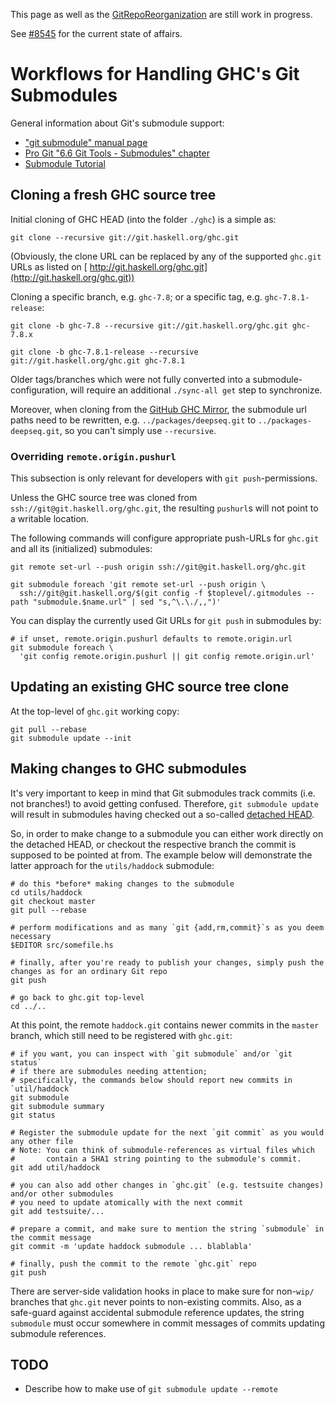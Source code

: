 



This page as well as the [GitRepoReorganization](git-repo-reorganization) are still work in progress.



See [\#8545](https://gitlab.staging.haskell.org/ghc/ghc/issues/8545) for the current state of affairs.


# Workflows for Handling GHC's Git Submodules



General information about Git's submodule support:


- [ "git submodule" manual page](http://git-scm.com/docs/git-submodule)
- [
  Pro Git "6.6 Git Tools - Submodules" chapter](http://git-scm.com/book/en/Git-Tools-Submodules)
- [
  Submodule Tutorial](http://www.vogella.com/tutorials/Git/article.html#submodules)

## Cloning a fresh GHC source tree



Initial cloning of GHC HEAD (into the folder `./ghc`) is a simple as:


```
git clone --recursive git://git.haskell.org/ghc.git
```


(Obviously, the clone URL can be replaced by any of the supported `ghc.git` URLs as listed on [
http://git.haskell.org/ghc.git](http://git.haskell.org/ghc.git))



Cloning a specific branch, e.g. `ghc-7.8`; or a specific tag, e.g. `ghc-7.8.1-release`:


```
git clone -b ghc-7.8 --recursive git://git.haskell.org/ghc.git ghc-7.8.x
```

```
git clone -b ghc-7.8.1-release --recursive git://git.haskell.org/ghc.git ghc-7.8.1
```


Older tags/branches which were not fully converted into a submodule-configuration, will require an additional `./sync-all get` step to synchronize.



Moreover, when cloning from the [
GitHub GHC Mirror](http://github.com/ghc/ghc.git), the submodule url paths need to be rewritten, e.g. `../packages/deepseq.git` to `../packages-deepseq.git`, so you can't simply use `--recursive`.


### Overriding `remote.origin.pushurl`



This subsection is only relevant for developers with `git push`-permissions.



Unless the GHC source tree was cloned from `ssh://git@git.haskell.org/ghc.git`, the resulting `pushurl`s will not point to a writable location.



The following commands will configure appropriate push-URLs for `ghc.git` and all its (initialized) submodules:


```
git remote set-url --push origin ssh://git@git.haskell.org/ghc.git

git submodule foreach 'git remote set-url --push origin \
  ssh://git@git.haskell.org/$(git config -f $toplevel/.gitmodules --path "submodule.$name.url" | sed "s,^\.\./,,")'
```


You can display the currently used Git URLs for `git push` in submodules by:


```
# if unset, remote.origin.pushurl defaults to remote.origin.url
git submodule foreach \
  'git config remote.origin.pushurl || git config remote.origin.url'
```

## Updating an existing GHC source tree clone



At the top-level of `ghc.git` working copy:


```
git pull --rebase
git submodule update --init
```

## Making changes to GHC submodules



It's very important to keep in mind that Git submodules track commits (i.e. not branches!) to avoid getting confused. Therefore, `git submodule update` will result in submodules having checked out a so-called [
detached HEAD](http://alblue.bandlem.com/2011/08/git-tip-of-week-detached-heads.html).



So, in order to make change to a submodule you can either work directly on the detached HEAD, or checkout the respective branch the commit is supposed to be pointed at from. The example below will demonstrate the latter approach for the `utils/haddock` submodule:


```
# do this *before* making changes to the submodule
cd utils/haddock
git checkout master
git pull --rebase

# perform modifications and as many `git {add,rm,commit}`s as you deem necessary
$EDITOR src/somefile.hs

# finally, after you're ready to publish your changes, simply push the changes as for an ordinary Git repo
git push

# go back to ghc.git top-level
cd ../..
```


At this point, the remote `haddock.git` contains newer commits in the `master` branch, which still need to be registered with `ghc.git`:


```
# if you want, you can inspect with `git submodule` and/or `git status`
# if there are submodules needing attention;
# specifically, the commands below should report new commits in `util/haddock`
git submodule
git submodule summary
git status

# Register the submodule update for the next `git commit` as you would any other file
# Note: You can think of submodule-references as virtual files which 
#       contain a SHA1 string pointing to the submodule's commit.
git add util/haddock

# you can also add other changes in `ghc.git` (e.g. testsuite changes) and/or other submodules 
# you need to update atomically with the next commit
git add testsuite/...

# prepare a commit, and make sure to mention the string `submodule` in the commit message
git commit -m 'update haddock submodule ... blablabla'

# finally, push the commit to the remote `ghc.git` repo
git push
```


There are server-side validation hooks in place to make sure for non-`wip/` branches that `ghc.git` never points to non-existing commits. Also, as a safe-guard against accidental submodule reference updates, the string `submodule` must occur somewhere in commit messages of commits updating submodule references.


## TODO


- Describe how to make use of `git submodule update --remote`
